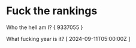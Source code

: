 # Fuck the rankings

Who the hell am I?
{ 9337055 }

What fucking year is it?
[ 2024-09-11T05:00:00Z ]
